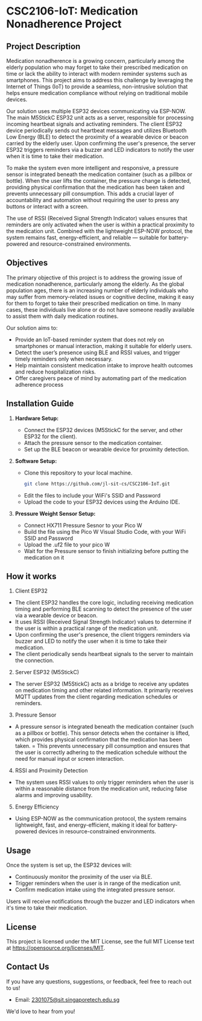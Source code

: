 # CSC2106-IoT: Medication Nonadherence Project
## Project Description
Medication nonadherence is a growing concern, particularly among the elderly population who may forget to take their prescribed medication on time or lack the ability to interact with modern reminder systems such as smartphones. This project aims to address this challenge by leveraging the Internet of Things (IoT) to provide a seamless, non-intrusive solution that helps ensure medication compliance without relying on traditional mobile devices.

Our solution uses multiple ESP32 devices communicating via ESP-NOW. The main M5StickC ESP32 unit acts as a server, responsible for processing incoming heartbeat signals and activating reminders. The client ESP32 device periodically sends out heartbeat messages and utilizes Bluetooth Low Energy (BLE) to detect the proximity of a wearable device or beacon carried by the elderly user. Upon confirming the user's presence, the server ESP32 triggers reminders via a buzzer and LED indicators to notify the user when it is time to take their medication.

To make the system even more intelligent and responsive, a pressure sensor is integrated beneath the medication container (such as a pillbox or bottle). When the user lifts the container, the pressure change is detected, providing physical confirmation that the medication has been taken and prevents unnecessary pill consumption. This adds a crucial layer of accountability and automation without requiring the user to press any buttons or interact with a screen.

The use of RSSI (Received Signal Strength Indicator) values ensures that reminders are only activated when the user is within a practical proximity to the medication unit. Combined with the lightweight ESP-NOW protocol, the system remains fast, energy-efficient, and reliable — suitable for battery-powered and resource-constrained environments.

## Objectives
The primary objective of this project is to address the growing issue of medication nonadherence, particularly among the elderly. As the global population ages, there is an increasing number of elderly individuals who may suffer from memory-related issues or cognitive decline, making it easy for them to forget to take their prescribed medication on time. In many cases, these individuals live alone or do not have someone readily available to assist them with daily medication routines.

Our solution aims to:
- Provide an IoT-based reminder system that does not rely on smartphones or manual interaction, making it suitable for elderly users.
- Detect the user’s presence using BLE and RSSI values, and trigger timely reminders only when necessary.
- Help maintain consistent medication intake to improve health outcomes and reduce hospitalization risks.
- Offer caregivers peace of mind by automating part of the medication adherence process

## Installation Guide 

1. **Hardware Setup:**
   - Connect the ESP32 devices (M5StickC for the server, and other ESP32 for the client).
   - Attach the pressure sensor to the medication container.
   - Set up the BLE beacon or wearable device for proximity detection.

2. **Software Setup:**
   - Clone this repository to your local machine.
     ```bash
     git clone https://github.com/jl-sit-cs/CSC2106-IoT.git
     ```
   - Edit the files to include your WiFi's SSID and Password
   - Upload the code to your ESP32 devices using the Arduino IDE.
3. **Pressure Weight Sensor Setup:**
    - Connect HX711 Pressure Sesnor to your Pico W
    - Build the file using the Pico W Visual Studio Code, with your WiFi SSID and Password
    - Upload the .uf2 file to your pico W
    - Wait for the Pressure sensor to finish initializing before putting the medication on it

## How it works
1. Client ESP32

- The client ESP32 handles the core logic, including receiving medication timing and performing BLE scanning to detect the presence of the user via a wearable device or beacon.
- It uses RSSI (Received Signal Strength Indicator) values to determine if the user is within a practical range of the medication unit.
- Upon confirming the user's presence, the client triggers reminders via buzzer and LED to notify the user when it is time to take their medication.
- The client periodically sends heartbeat signals to the server to maintain the connection.

2. Server ESP32 (M5StickC)

- The server ESP32 (M5StickC) acts as a bridge to receive any updates on medication timing and other related information. It primarily receives MQTT updates from the client regarding medication schedules or reminders.

3. Pressure Sensor

- A pressure sensor is integrated beneath the medication container (such as a pillbox or bottle). This sensor detects when the container is lifted, which provides physical confirmation that the medication has been taken.
= This prevents unnecessary pill consumption and ensures that the user is correctly adhering to the medication schedule without the need for manual input or screen interaction.

4. RSSI and Proximity Detection

- The system uses RSSI values to only trigger reminders when the user is within a reasonable distance from the medication unit, reducing false alarms and improving usability.

5. Energy Efficiency

- Using ESP-NOW as the communication protocol, the system remains lightweight, fast, and energy-efficient, making it ideal for battery-powered devices in resource-constrained environments.

## Usage

Once the system is set up, the ESP32 devices will:
- Continuously monitor the proximity of the user via BLE.
- Trigger reminders when the user is in range of the medication unit.
- Confirm medication intake using the integrated pressure sensor.

Users will receive notifications through the buzzer and LED indicators when it's time to take their medication.

## License 
This project is licensed under the MIT License, see the full MIT License text at https://opensource.org/licenses/MIT.

## Contact Us 
If you have any questions, suggestions, or feedback, feel free to reach out to us!
- Email: 2301075@sit.singaporetech.edu.sg
  
We'd love to hear from you!


